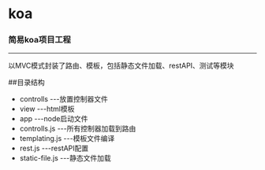 # koa

### 简易koa项目工程
 
***

以MVC模式封装了路由、模板，包括静态文件加载、restAPI、测试等模块

##目录结构

* controlls  ---放置控制器文件
* view  		---html模板
* app		---node启动文件
* controlls.js	---所有控制器加载到路由
* templating.js  ---模板文件编译
* rest.js 		---restAPI配置
* static-file.js ---静态文件加载
